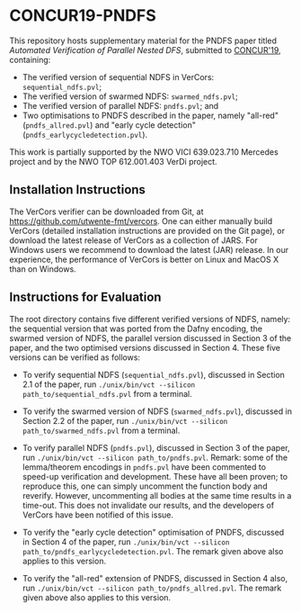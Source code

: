 # CONCUR19-PNDFS

This repository hosts supplementary material for the PNDFS paper titled _Automated Verification of Parallel Nested DFS_, submitted to [CONCUR'19](https://event.cwi.nl/concur2019), containing:

- The verified version of sequential NDFS in VerCors: `sequential_ndfs.pvl`;
- The verified version of swarmed NDFS: `swarmed_ndfs.pvl`;
- The verified version of parallel NDFS: `pndfs.pvl`; and
- Two optimisations to PNDFS described in the paper, namely "all-red" (`pndfs_allred.pvl`) and "early cycle detection" (`pndfs_earlycycledetection.pvl`).


This work is partially supported by the NWO VICI 639.023.710 Mercedes project and by the NWO TOP 612.001.403 VerDi project.

Installation Instructions
------
The VerCors verifier can be downloaded from Git, at https://github.com/utwente-fmt/vercors. One can either manually build VerCors (detailed installation instructions are provided on the Git page), or download the latest release of VerCors as a collection of JARS. For Windows users we recommend to download the latest (JAR) release. In our experience, the performance of VerCors is better on Linux and MacOS X than on Windows.

Instructions for Evaluation
------
The root directory contains five different verified versions of NDFS, namely: the sequential version that was ported from the Dafny encoding, the swarmed version of NDFS, the parallel version discussed in Section 3 of the paper, and the two optimised versions discussed in Section 4. These five versions can be verified as follows:

- To verify sequential NDFS (`sequential_ndfs.pvl`), discussed in Section 2.1 of the paper, run `./unix/bin/vct --silicon path_to/sequential_ndfs.pvl` from a terminal.

- To verify the swarmed version of NDFS (`swarmed_ndfs.pvl`), discussed in Section 2.2 of the paper, run `./unix/bin/vct --silicon path_to/swarmed_ndfs.pvl` from a terminal.

- To verify parallel NDFS (`pndfs.pvl`), discussed in Section 3 of the paper, run `./unix/bin/vct --silicon path_to/pndfs.pvl`. Remark: some of the lemma/theorem encodings in `pndfs.pvl` have been commented to speed-up verification and development. These have all been proven; to reproduce this, one can simply uncomment the function body and reverify. However, uncommenting all bodies at the same time results in a time-out. This does not invalidate our results, and the developers of VerCors have been notified of this issue.

- To verify the "early cycle detection" optimisation of PNDFS, discussed in Section 4 of the paper, run `./unix/bin/vct --silicon path_to/pndfs_earlycycledetection.pvl`. The remark given above also applies to this version.

- To verify the "all-red" extension of PNDFS, discussed in Section 4 also, run `./unix/bin/vct --silicon path_to/pndfs_allred.pvl`. The remark given above also applies to this version.

